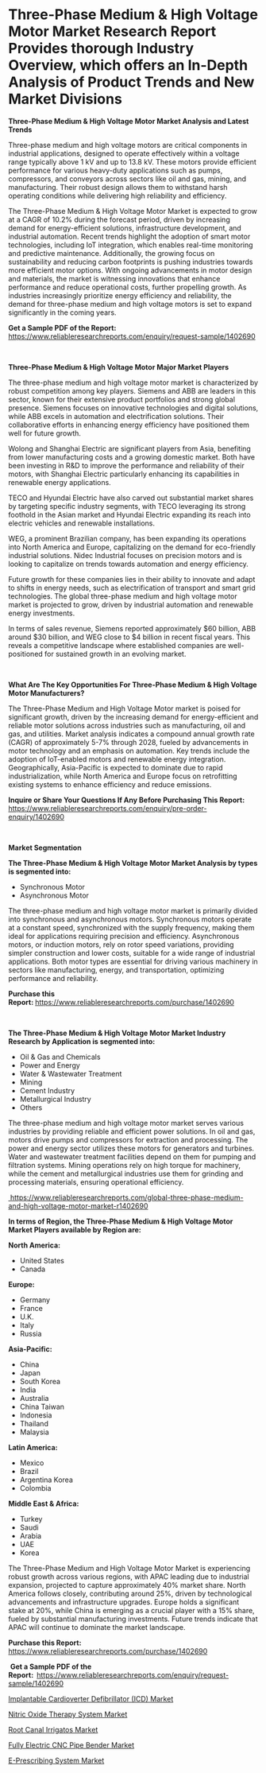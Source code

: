 <p><h1>Three-Phase Medium & High Voltage Motor Market Research Report Provides thorough Industry Overview, which offers an In-Depth Analysis of Product Trends and New Market Divisions</h1></p><p><strong>Three-Phase Medium & High Voltage Motor Market Analysis and Latest Trends</strong></p>
<p><p>Three-phase medium and high voltage motors are critical components in industrial applications, designed to operate effectively within a voltage range typically above 1 kV and up to 13.8 kV. These motors provide efficient performance for various heavy-duty applications such as pumps, compressors, and conveyors across sectors like oil and gas, mining, and manufacturing. Their robust design allows them to withstand harsh operating conditions while delivering high reliability and efficiency.</p><p>The Three-Phase Medium & High Voltage Motor Market is expected to grow at a CAGR of 10.2% during the forecast period, driven by increasing demand for energy-efficient solutions, infrastructure development, and industrial automation. Recent trends highlight the adoption of smart motor technologies, including IoT integration, which enables real-time monitoring and predictive maintenance. Additionally, the growing focus on sustainability and reducing carbon footprints is pushing industries towards more efficient motor options. With ongoing advancements in motor design and materials, the market is witnessing innovations that enhance performance and reduce operational costs, further propelling growth. As industries increasingly prioritize energy efficiency and reliability, the demand for three-phase medium and high voltage motors is set to expand significantly in the coming years.</p></p>
<p><strong>Get a Sample PDF of the Report:&nbsp;</strong> <a href="https://www.reliableresearchreports.com/enquiry/request-sample/1402690?utm_campaign=1616&utm_medium=2&utm_source=Github&utm_content=ia&utm_term=23102024&utm_id=three-phase-medium-high-voltage-motor">https://www.reliableresearchreports.com/enquiry/request-sample/1402690</a></p>
<p>&nbsp;</p>
<p><strong>Three-Phase Medium & High Voltage Motor Major Market Players</strong></p>
<p><p>The three-phase medium and high voltage motor market is characterized by robust competition among key players. Siemens and ABB are leaders in this sector, known for their extensive product portfolios and strong global presence. Siemens focuses on innovative technologies and digital solutions, while ABB excels in automation and electrification solutions. Their collaborative efforts in enhancing energy efficiency have positioned them well for future growth.</p><p>Wolong and Shanghai Electric are significant players from Asia, benefiting from lower manufacturing costs and a growing domestic market. Both have been investing in R&D to improve the performance and reliability of their motors, with Shanghai Electric particularly enhancing its capabilities in renewable energy applications.</p><p>TECO and Hyundai Electric have also carved out substantial market shares by targeting specific industry segments, with TECO leveraging its strong foothold in the Asian market and Hyundai Electric expanding its reach into electric vehicles and renewable installations.</p><p>WEG, a prominent Brazilian company, has been expanding its operations into North America and Europe, capitalizing on the demand for eco-friendly industrial solutions. Nidec Industrial focuses on precision motors and is looking to capitalize on trends towards automation and energy efficiency.</p><p>Future growth for these companies lies in their ability to innovate and adapt to shifts in energy needs, such as electrification of transport and smart grid technologies. The global three-phase medium and high voltage motor market is projected to grow, driven by industrial automation and renewable energy investments.</p><p>In terms of sales revenue, Siemens reported approximately $60 billion, ABB around $30 billion, and WEG close to $4 billion in recent fiscal years. This reveals a competitive landscape where established companies are well-positioned for sustained growth in an evolving market.</p></p>
<p>&nbsp;</p>
<p><strong>What Are The Key Opportunities For Three-Phase Medium & High Voltage Motor Manufacturers?</strong></p>
<p><p>The Three-Phase Medium and High Voltage Motor market is poised for significant growth, driven by the increasing demand for energy-efficient and reliable motor solutions across industries such as manufacturing, oil and gas, and utilities. Market analysis indicates a compound annual growth rate (CAGR) of approximately 5-7% through 2028, fueled by advancements in motor technology and an emphasis on automation. Key trends include the adoption of IoT-enabled motors and renewable energy integration. Geographically, Asia-Pacific is expected to dominate due to rapid industrialization, while North America and Europe focus on retrofitting existing systems to enhance efficiency and reduce emissions.</p></p>
<p><strong>Inquire or Share Your Questions If Any Before Purchasing This Report:</strong> <a href="https://www.reliableresearchreports.com/enquiry/pre-order-enquiry/1402690?utm_campaign=1616&utm_medium=2&utm_source=Github&utm_content=ia&utm_term=23102024&utm_id=three-phase-medium-high-voltage-motor">https://www.reliableresearchreports.com/enquiry/pre-order-enquiry/1402690</a></p>
<p>&nbsp;</p>
<p><strong>Market Segmentation</strong></p>
<p><strong>The Three-Phase Medium & High Voltage Motor Market Analysis by types is segmented into:</strong></p>
<p><ul><li>Synchronous Motor</li><li>Asynchronous Motor</li></ul></p>
<p><p>The three-phase medium and high voltage motor market is primarily divided into synchronous and asynchronous motors. Synchronous motors operate at a constant speed, synchronized with the supply frequency, making them ideal for applications requiring precision and efficiency. Asynchronous motors, or induction motors, rely on rotor speed variations, providing simpler construction and lower costs, suitable for a wide range of industrial applications. Both motor types are essential for driving various machinery in sectors like manufacturing, energy, and transportation, optimizing performance and reliability.</p></p>
<p><strong>Purchase this Report:&nbsp;</strong><a href="https://www.reliableresearchreports.com/purchase/1402690?utm_campaign=1616&utm_medium=2&utm_source=Github&utm_content=ia&utm_term=23102024&utm_id=three-phase-medium-high-voltage-motor">https://www.reliableresearchreports.com/purchase/1402690</a></p>
<p>&nbsp;</p>
<p><strong>The Three-Phase Medium & High Voltage Motor Market Industry Research by Application is segmented into:</strong></p>
<p><ul><li>Oil & Gas and Chemicals</li><li>Power and Energy</li><li>Water & Wastewater Treatment</li><li>Mining</li><li>Cement Industry</li><li>Metallurgical Industry</li><li>Others</li></ul></p>
<p><p>The three-phase medium and high voltage motor market serves various industries by providing reliable and efficient power solutions. In oil and gas, motors drive pumps and compressors for extraction and processing. The power and energy sector utilizes these motors for generators and turbines. Water and wastewater treatment facilities depend on them for pumping and filtration systems. Mining operations rely on high torque for machinery, while the cement and metallurgical industries use them for grinding and processing materials, ensuring operational efficiency.</p></p>
<p><a href="https://www.reliableresearchreports.com/global-three-phase-medium-and-high-voltage-motor-market-r1402690?utm_campaign=1616&utm_medium=2&utm_source=Github&utm_content=ia&utm_term=23102024&utm_id=three-phase-medium-high-voltage-motor">&nbsp;https://www.reliableresearchreports.com/global-three-phase-medium-and-high-voltage-motor-market-r1402690</a></p>
<p><strong>In terms of Region, the Three-Phase Medium & High Voltage Motor Market Players available by Region are:</strong></p>
<p>
    <p> <strong> North America: </strong>
        <ul>
            <li>United States</li>
            <li>Canada</li>
        </ul>
        </p> 
    <p> <strong> Europe: </strong>
        <ul>
            <li>Germany</li>
            <li>France</li>
            <li>U.K.</li>
            <li>Italy</li>
            <li>Russia</li>
        </ul>
        </p> 
    <p> <strong> Asia-Pacific: </strong>
        <ul>
            <li>China</li>
            <li>Japan</li>
            <li>South Korea</li>
            <li>India</li>
            <li>Australia</li>
            <li>China Taiwan</li>
            <li>Indonesia</li>
            <li>Thailand</li>
            <li>Malaysia</li>
        </ul>
        </p> 
    <p> <strong> Latin America: </strong>
        <ul>
            <li>Mexico</li>
            <li>Brazil</li>
            <li>Argentina Korea</li>
            <li>Colombia</li>
        </ul>
        </p> 
    <p> <strong> Middle East & Africa: </strong>
        <ul>
            <li>Turkey</li>
            <li>Saudi</li>
            <li>Arabia</li>
            <li>UAE</li>
            <li>Korea</li>
        </ul>
    </p>
    </p>
<p><p>The Three-Phase Medium and High Voltage Motor Market is experiencing robust growth across various regions, with APAC leading due to industrial expansion, projected to capture approximately 40% market share. North America follows closely, contributing around 25%, driven by technological advancements and infrastructure upgrades. Europe holds a significant stake at 20%, while China is emerging as a crucial player with a 15% share, fueled by substantial manufacturing investments. Future trends indicate that APAC will continue to dominate the market landscape.</p></p>
<p><strong>Purchase this Report: </strong><a href="https://www.reliableresearchreports.com/purchase/1402690?utm_campaign=1616&utm_medium=2&utm_source=Github&utm_content=ia&utm_term=23102024&utm_id=three-phase-medium-high-voltage-motor">https://www.reliableresearchreports.com/purchase/1402690</a></p>
<p>&nbsp;<strong>Get a Sample PDF of the Report:&nbsp;&nbsp;</strong><a href="https://www.reliableresearchreports.com/enquiry/request-sample/1402690?utm_campaign=1616&utm_medium=2&utm_source=Github&utm_content=ia&utm_term=23102024&utm_id=three-phase-medium-high-voltage-motor">https://www.reliableresearchreports.com/enquiry/request-sample/1402690</a></p>
<p><strong></strong></p>
<p><p><a href="https://www.linkedin.com/pulse/implantable-cardioverter-defibrillator-icd-industry-fvyce?utm_campaign=1616&utm_medium=2&utm_source=Github&utm_content=ia&utm_term=23102024&utm_id=three-phase-medium-high-voltage-motor">Implantable Cardioverter Defibrillator (ICD) Market</a></p><p><a href="https://www.linkedin.com/pulse/mapping-nitric-oxide-therapy-system-market-trends-challenges-9fyff?utm_campaign=1616&utm_medium=2&utm_source=Github&utm_content=ia&utm_term=23102024&utm_id=three-phase-medium-high-voltage-motor">Nitric Oxide Therapy System Market</a></p><p><a href="https://www.linkedin.com/pulse/strategic-roadmap-success-global-root-canal-irrigatos-wydre?utm_campaign=1616&utm_medium=2&utm_source=Github&utm_content=ia&utm_term=23102024&utm_id=three-phase-medium-high-voltage-motor">Root Canal Irrigatos Market</a></p><p><a href="https://github.com/AshikRahman665/Market-Research-Report-List-1/blob/main/fully-electric-cnc-pipe-bender-market.md?utm_campaign=1616&utm_medium=2&utm_source=Github&utm_content=ia&utm_term=23102024&utm_id=three-phase-medium-high-voltage-motor">Fully Electric CNC Pipe Bender Market</a></p><p><a href="https://www.linkedin.com/pulse/global-e-prescribing-system-market-focus-product-type-stand-alone-fhxxf?utm_campaign=1616&utm_medium=2&utm_source=Github&utm_content=ia&utm_term=23102024&utm_id=three-phase-medium-high-voltage-motor">E-Prescribing System Market</a></p></p>